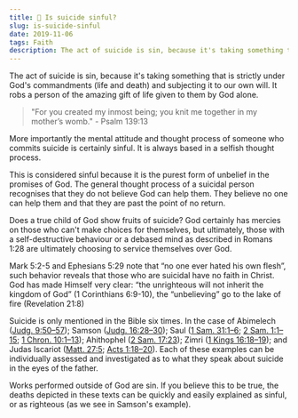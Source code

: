 ```yaml
---
title: 🚩 Is suicide sinful?
slug: is-suicide-sinful
date: 2019-11-06
tags: Faith
description: The act of suicide is sin, because it's taking something that is strictly under God's commandments (life and death) and subjecting it to our own will. It robs a person of the amazing gift of life given to them by God alone.
---
```


The act of suicide is sin, because it's taking something that is strictly under God's commandments (life and death) and subjecting it to our own will. It robs a person of the amazing gift of life given to them by God alone.

> "For you created my inmost being; you knit me together in my mother’s womb." - Psalm 139:13

More importantly the mental attitude and thought process of someone who commits suicide is certainly sinful. It is always based in a selfish thought process.

This is considered sinful because it is the purest form of unbelief in the promises of God. The general thought process of a suicidal person recognises that they do not believe God can help them. They believe no one can help them and that they are past the point of no return.

Does a true child of God show fruits of suicide? God certainly has mercies on those who can't make choices for themselves, but ultimately, those with a self-destructive behaviour or a debased mind as described in Romans 1:28 are ultimately choosing to service themselves over God.

Mark 5:2-5 and Ephesians 5:29 note that “no one ever hated his own flesh”, such behavior reveals that those who are suicidal have no faith in Christ. God has made Himself very clear: “the unrighteous will not inherit the kingdom of God” (1 Corinthians 6:9-10), the “unbelieving” go to the lake of fire (Revelation 21:8)

Suicide is only mentioned in the Bible six times. In the case of Abimelech ([Judg. 9:50–57](https://www.esv.org/Judg.%209%3A50%E2%80%9357/)); Samson ([Judg. 16:28–30](https://www.esv.org/Judg.%2016%3A28%E2%80%9330/)); Saul ([1 Sam. 31:1–6](https://www.esv.org/1%20Sam.%2031%3A1%E2%80%936/); [2 Sam. 1:1–15](https://www.esv.org/2%20Sam.%201%3A1%E2%80%9315/); [1 Chron. 10:1–13](https://www.esv.org/1%20Chron.%2010%3A1%E2%80%9313/)); Ahithophel ([2 Sam. 17:23](https://www.esv.org/2%20Sam.%2017%3A23/)); Zimri ([1 Kings 16:18–19](https://www.esv.org/1%20Kings%2016%3A18%E2%80%9319/)); and Judas Iscariot ([Matt. 27:5](https://www.esv.org/Matt.%2027%3A5/); [Acts 1:18–20](https://www.esv.org/Acts%201%3A18%E2%80%9320/)). Each of these examples can be individually assessed and investigated as to what they speak about suicide in the eyes of the father.

Works performed outside of God are sin. If you believe this to be true, the deaths depicted in these texts can be quickly and easily explained as sinful, or as righteous (as we see in Samson's example).
